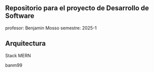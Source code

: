 ## Repositorio para el proyecto de Desarrollo de Software
profesor: Benjamin Mosso
semestre: 2025-1

## Arquitectura
Stack MERN

banm99
